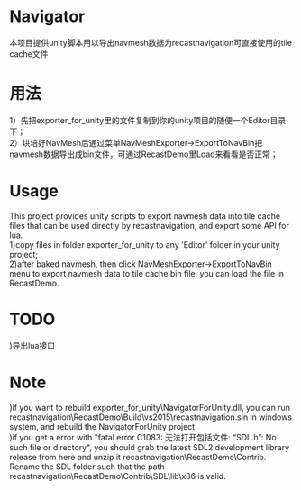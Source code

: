 # Navigator  
本项目提供unity脚本用以导出navmesh数据为recastnavigation可直接使用的tile cache文件
 
# 用法  
1）先把exporter_for_unity里的文件复制到你的unity项目的随便一个Editor目录下；  
2）烘培好NavMesh后通过菜单NavMeshExporter->ExportToNavBin把navmesh数据导出成bin文件，可通过RecastDemo里Load来看看是否正常；  

# Usage 
This project provides unity scripts to export navmesh data into tile cache files that can be used directly by recastnavigation, and export some API for lua.   
1)copy files in folder exporter_for_unity to any 'Editor' folder in your unity project;   
2)after baked navmesh, then click NavMeshExporter->ExportToNavBin menu to export navmesh data to tile cache bin file, you can load the file in RecastDemo.  

# TODO
)导出lua接口

# Note
)if you want to rebuild exporter_for_unity\NavigatorForUnity.dll, you can run recastnavigation\RecastDemo\Build\vs2015\recastnavigation.sln in windows system, and rebuild the NavigatorForUnity project.  
)if you get a error with "fatal error C1083: 无法打开包括文件: “SDL.h”: No such file or directory", you should grab the latest SDL2 development library release from here and unzip it recastnavigation\RecastDemo\Contrib. Rename the SDL folder such that the path recastnavigation\RecastDemo\Contrib\SDL\lib\x86 is valid. 